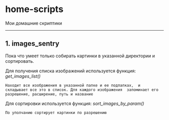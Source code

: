 # home-scripts
Мои домашние скриптики

---

## 1. images_sentry
Пока что умеет только собирать картинки в указанной директории и сортировать.

Для получения списка изображений используется функция: *get_images_list()*

`Находит все изображения в указанной папке и ее подпапках, 
и складывает все это в список. Для каждого изображения 
запоминает его разрешение, расширение, путь и название`

Для сортировки используется функция: *sort_images_by_param()*

`По уполчанию сортирует картинки по разрешению`